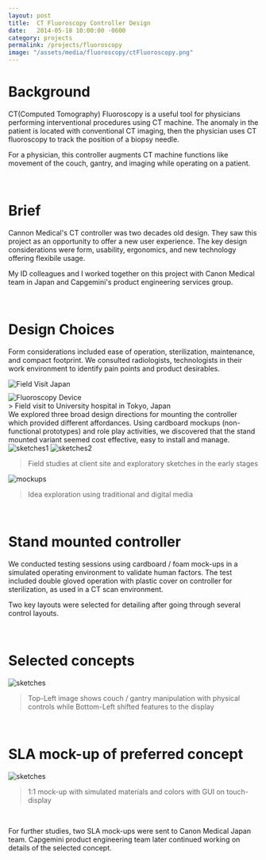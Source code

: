 ```yaml
---
layout: post
title:  CT Fluoroscopy Controller Design
date:   2014-05-18 10:00:00 -0600
category: projects
permalink: /projects/fluoroscopy
image: "/assets/media/fluoroscopy/ctFluoroscopy.png"
---
```

# Background
CT(Computed Tomography) Fluoroscopy is a useful tool for physicians performing interventional procedures using CT machine. The anomaly in the patient is located with conventional CT imaging, then the physician uses CT fluoroscopy to track the position of a biopsy needle. 

For a physician, this controller augments CT machine functions like movement of the couch, gantry, and imaging while operating on a patient.

<br>

# Brief
Cannon Medical's CT controller was two decades old design. They saw this project as an opportunity to offer a new user experience. The key design considerations were form, usability, ergonomics, and new technology offering flexibile usage.

My ID colleagues and I worked together on this project with Canon Medical team in Japan and Capgemini's product engineering services group.

<br>

# Design Choices
Form considerations included ease of operation, sterilization, maintenance, and compact footprint. We consulted radiologists, technologists in their work environment to identify pain points and product desirables.

<div style="
    display: grid;
    grid-template-columns: repeat(auto-fit, minmax(250px, 1fr));
    grid-gap: 10px;
    /* grid-auto-rows: minmax(100px, auto); */
">
    <img src="/assets/media/fluoroscopy/fieldVisit1.png" alt="Field Visit Japan"/>
    <img src="/assets/media/fluoroscopy/fluoroscopyDevice.png" alt="Fluoroscopy Device"/>
</div>
<span></span>
> Field visit to University hospital in Tokyo, Japan

<br>
We explored three broad design directions for mounting the controller which provided different affordances. Using cardboard mockups (non-functional prototypes) and role play activities, we discovered that the stand mounted variant seemed cost effective, easy to install and manage.
<img src="/assets/media/fluoroscopy/Sketches1.png" alt="sketches1"/>
<img src="/assets/media/fluoroscopy/Sketches2.png" alt="sketches2"/>

> Field studies at client site and exploratory sketches in the early stages  

<img src="/assets/media/fluoroscopy/CT_Mockups.png" alt="mockups"/>

> Idea exploration using traditional and digital media  

<br>

# Stand mounted controller
We conducted testing sessions using cardboard / foam mock-ups in a simulated operating environment to validate human factors. The test included double gloved operation with plastic cover on controller for sterilization, as used in a CT scan environment.  

Two key layouts were selected for detailing after going through several control layouts.

<br>

# Selected concepts
<img src="/assets/media/fluoroscopy/CT_CAD.png" alt="sketches"/>

> Top-Left image shows couch / gantry manipulation with physical controls while Bottom-Left shifted features to the display

<br>

# SLA mock-up of preferred concept
<img src="/assets/media/fluoroscopy/SLA-Mockup.png" alt="sketches"/>

> 1:1 mock-up with simulated materials and colors with GUI on touch-display 

<br>

For further studies, two SLA mock-ups were sent to Canon Medical Japan team. Capgemini product engineering team later continued working on details of the selected concept.